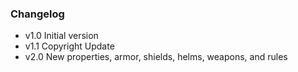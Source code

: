 ### Changelog

* v1.0 Initial version
* v1.1 Copyright Update
* v2.0 New properties, armor, shields, helms, weapons, and rules
